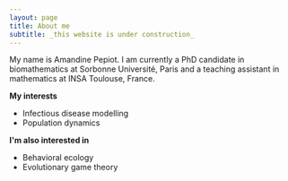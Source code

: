 ```yaml
---
layout: page
title: About me
subtitle: _this website is under construction_
---
```


My name is Amandine Pepiot. I am currently a PhD candidate in biomathematics at Sorbonne Université, Paris and a teaching assistant in mathematics at INSA Toulouse, France.

**My interests**
- Infectious disease modelling
- Population dynamics

**I'm also interested in**
- Behavioral ecology
- Evolutionary game theory



